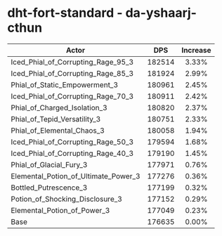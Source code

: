 # dht-fort-standard - da-yshaarj-cthun
| Actor | DPS | Increase |
|---|:---:|:---:|
|Iced_Phial_of_Corrupting_Rage_95_3|182514|3.33%|
|Iced_Phial_of_Corrupting_Rage_85_3|181924|2.99%|
|Phial_of_Static_Empowerment_3|180961|2.45%|
|Iced_Phial_of_Corrupting_Rage_70_3|180911|2.42%|
|Phial_of_Charged_Isolation_3|180820|2.37%|
|Phial_of_Tepid_Versatility_3|180751|2.33%|
|Phial_of_Elemental_Chaos_3|180058|1.94%|
|Iced_Phial_of_Corrupting_Rage_50_3|179594|1.68%|
|Iced_Phial_of_Corrupting_Rage_40_3|179190|1.45%|
|Phial_of_Glacial_Fury_3|177971|0.76%|
|Elemental_Potion_of_Ultimate_Power_3|177276|0.36%|
|Bottled_Putrescence_3|177199|0.32%|
|Potion_of_Shocking_Disclosure_3|177152|0.29%|
|Elemental_Potion_of_Power_3|177049|0.23%|
|Base|176635|0.00%|
